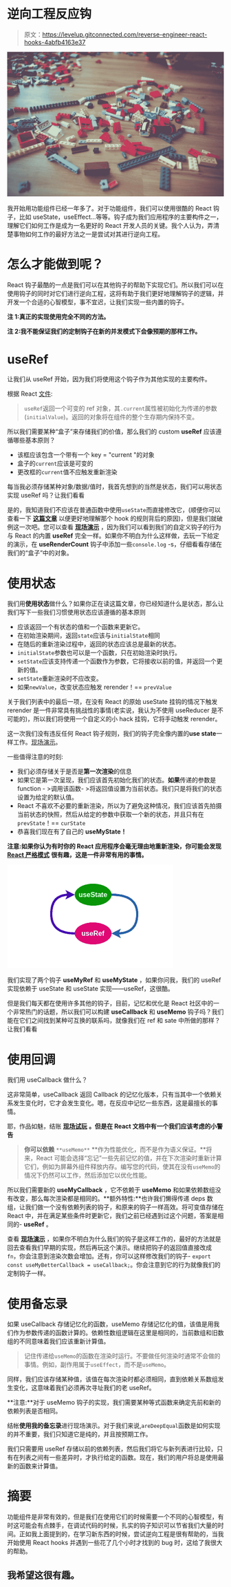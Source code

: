 # 逆向工程反应钩

> 原文：<https://levelup.gitconnected.com/reverse-engineer-react-hooks-4abfb4163e37>

![](img/7a5f33e9cdbd95899727bc769cf67ff1.png)

我开始用功能组件已经一年多了。对于功能组件，我们可以使用很酷的 React 钩子，比如 useState，useEffect…等等。钩子成为我们应用程序的主要构件之一，理解它们如何工作是成为一名更好的 React 开发人员的关键。我个人认为，弄清楚事物如何工作的最好方法之一是尝试对其进行逆向工程。

# 怎么才能做到呢？

React 钩子最酷的一点是我们可以在其他钩子的帮助下实现它们。所以我们可以在使用钩子的同时对它们进行逆向工程，这将有助于我们更好地理解钩子的逻辑，并开发一个合适的心智模型，事不宜迟，让我们实现一些内置的钩子。

**注 1:真正的实现使用完全不同的方法。**

**注 2:我不能保证我们的定制钩子在新的并发模式下会像预期的那样工作。**

# useRef

让我们从 useRef 开始，因为我们将使用这个钩子作为其他实现的主要构件。

根据 React [文件](https://reactjs.org/docs/hooks-reference.html):

> `useRef`返回一个可变的 ref 对象，其`.current`属性被初始化为传递的参数(`initialValue`)。返回的对象将在组件的整个生存期内保持不变。

所以我们需要某种“盒子”来存储我们的价值，那么我们的 custom **useRef** 应该遵循哪些基本原则？

*   该框应该包含一个带有一个 key = "current "的对象
*   盒子的`current`应该是可变的
*   更改框的`current`值不应触发重新渲染

每当我必须存储某种对象/数据/值时，我首先想到的当然是状态，我们可以用状态实现 useRef 吗？让我们看看

是的，我知道我们不应该在普通函数中使用`useState`而直接修改它，(顺便你可以查看一下 [**这篇文章**](https://medium.com/@ryardley/react-hooks-not-magic-just-arrays-cd4f1857236e) 以便更好地理解那个 hook 的规则背后的原因)，但是我们就破例这一次吧。您可以查看 [**现场演示**](https://codesandbox.io/s/my-custom-ref-vsg9z?file=/src/my-own-ref.ts) ，因为我们可以看到我们的自定义钩子的行为与 React 的内置 **useRef** 完全一样。如果你不明白为什么这样做，去玩一下给定的演示，在 **useRenderCount** 钩子中添加一些`console.log` -s，仔细看看存储在我们的“盒子”中的对象。

# 使用状态

我们用**使用状态**做什么？如果你正在读这篇文章，你已经知道什么是状态，那么让我们写下一些我们习惯使用状态应该遵循的基本原则

*   应该返回一个有状态的值和一个函数来更新它。
*   在初始渲染期间，返回`state`应该与`initialState`相同
*   在随后的重新渲染过程中，返回的状态应该总是最新的状态。
*   `initialState`参数也可以是一个函数，只在初始渲染时执行。
*   `setState`应该支持传递一个函数作为参数，它将接收以前的值，并返回一个更新的值。
*   `setState`重新渲染时不应改变。
*   如果`newValue`，改变状态应触发 rerender！== `prevValue`

关于我们列表中的最后一项，在没有 React 的原始 useState 挂钩的情况下触发 rerender 是一件非常具有挑战性的事情(老实说，我认为不使用 useReducer 是不可能的)，所以我们将使用一个自定义的小 hack 挂钩，它将手动触发 rerender。

这一次我们没有违反任何 React 钩子规则，我们的钩子完全像内置的**use state**一样工作。[现场演示](https://codesandbox.io/s/my-custom-state-kfvyr)。

一些值得注意的时刻:

*   我们必须存储关于是否是**第一次渲染**的信息
*   如果它是第一次呈现，我们应该首先初始化我们的状态。**如果**传递的参数是 function - >调用该函数- >将返回值设置为当前状态。我们只是将我们的状态设置为给定的默认值。
*   React 不喜欢不必要的重新渲染，所以为了避免这种情况，我们应该首先拍摄当前状态的快照，然后从给定的参数中获取一个新的状态，并且只有在`prevState`！== `curState`
*   恭喜我们现在有了自己的 **useMyState！**

**注意:如果你认为有时你的 React 应用程序会毫无理由地重新渲染，你可能会发现** [**React 严格模式**](https://reactjs.org/docs/strict-mode.html) **很有趣，这是一件非常有用的事情。**

![](img/308348cb4d2eeb6e012c5675a204d3c7.png)

我们实现了两个钩子 **useMyRef** 和 **useMyState** ，如果你问我，我们的 useRef 实现依赖于 useState 和 useState 实现——useRef，这很酷。

但是我们每天都在使用许多其他的钩子，目前，记忆和优化是 React 社区中的一个非常热门的话题，所以我们可以构建 **useCallback** 和 **useMemo** 钩子吗？我们能在它们之间找到某种可互换的联系吗，就像我们在 ref 和 sate 中所做的那样？让我们看看

# 使用回调

我们用 useCallback 做什么？

这非常简单，useCallback 返回 Callback 的记忆化版本，只有当其中一个依赖关系发生变化时，它才会发生变化。嗯，在反应中记忆一些东西，这是最擅长的事情。

耶，作品如魅，结账 [**现场试玩**](https://codesandbox.io/s/use-my-callback-h2ins?file=/src/App.tsx) **。但是在 React 文档中有一个我们应该考虑的小警告**

> **你可以依赖** `**useMemo**` **作为性能优化，而不是作为语义保证。**将来，React 可能会选择“忘记”一些先前记忆的值，并在下次渲染时重新计算它们，例如为屏幕外组件释放内存。编写您的代码，使其在没有`useMemo`的情况下仍然可以工作，然后添加它以优化性能。

所以我们需要新的 **useMyCallback** ，它不依赖于 **useMemo** 和如果依赖数组没有改变，那么每次渲染都是相同的。**额外特性:**也许我们懒得传递 deps 数组，让我们做一个没有依赖列表的钩子，和原来的钩子一样高效。将可变值存储在 React 中，并在满足某些条件时更新它，我们之前已经遇到过这个问题，答案是相同的- **useRef** 。

查看 [**现场演示**](https://codesandbox.io/s/use-my-custom-callback-02t8z?file=/src/useMyBetterCallback.ts) ，如果你不明白为什么我们的钩子是这样工作的，最好的方法就是回去查看我们早期的实现，然后再玩这个演示。继续把钩子的返回值直接改成`fn`，你会注意到渲染次数会增加。还有，你可以这样修改我们的钩子- `export const useMyBetterCallback = useCallback;`。你会注意到它的行为就像我们的定制钩子一样。

# **使用备忘录**

如果 useCallback 存储记忆化的函数，useMemo 存储记忆化的值，该值是用我们作为参数传递的函数计算的。依赖性数组逻辑在这里是相同的，当前数组和旧数组的不同意味着我们应该重新计算值。

> 记住传递给`useMemo`的函数在渲染时运行。不要做任何渲染时通常不会做的事情。例如，副作用属于`useEffect`，而不是`useMemo`。

同样，我们应该存储某种值，该值在每次渲染时都必须相同，直到依赖关系数组发生变化，这意味着我们必须再次寻址我们的老 useRef。

**注意:**对于 useMemo 钩子的实现，我们需要某种等式函数来确定先前和新的依赖列表是否相同。

结帐**使用我的备忘录**进行现场演示。对于我们来说,`areDeepEqual`函数是如何实现的并不重要，我们只知道它是纯的，并且按预期工作。

我们只需要用 useRef 存储以前的依赖列表，然后我们将它与新列表进行比较，只有在列表之间有一些差异时，才执行给定的函数。现在，我们的用户将总是使用最新的函数来计算值。

# 摘要

功能组件是非常有效的，但是我们在使用它们的时候需要一个不同的心智模型，有时这可能会有点棘手，在调试代码的时候，扎实的钩子知识可以节省我们大量的时间。正如我上面提到的，在学习新东西的时候，尝试逆向工程是很有帮助的，当我开始使用 React hooks 并遇到一些花了几个小时才找到的 bug 时，这给了我很大的帮助。

## 我希望这很有趣。